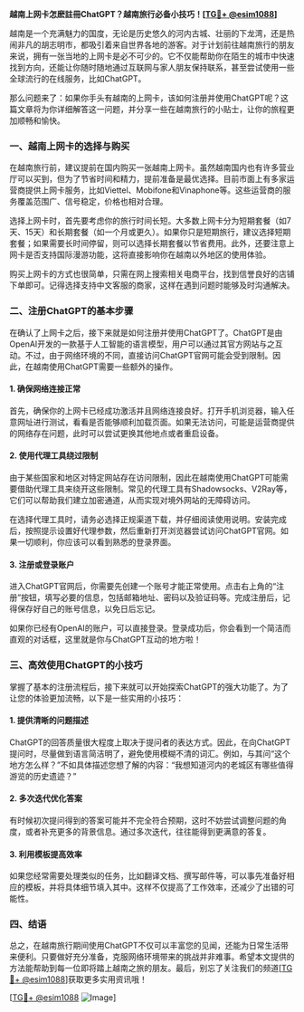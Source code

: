 **越南上网卡怎麽註冊ChatGPT？越南旅行必备小技巧！[[TG💪+ @esim1088](https://t.me/s/esim1088)]**

越南是一个充满魅力的国度，无论是历史悠久的河内古城、壮丽的下龙湾，还是热闹非凡的胡志明市，都吸引着来自世界各地的游客。对于计划前往越南旅行的朋友来说，拥有一张当地的上网卡是必不可少的。它不仅能帮助你在陌生的城市中快速找到方向，还能让你随时随地通过互联网与家人朋友保持联系，甚至尝试使用一些全球流行的在线服务，比如ChatGPT。

那么问题来了：如果你手头有越南的上网卡，该如何注册并使用ChatGPT呢？这篇文章将为你详细解答这一问题，并分享一些在越南旅行的小贴士，让你的旅程更加顺畅和愉快。

### 一、越南上网卡的选择与购买

在越南旅行前，建议提前在国内购买一张越南上网卡。虽然越南国内也有许多营业厅可以买到，但为了节省时间和精力，提前准备是最优选择。目前市面上有多家运营商提供上网卡服务，比如Viettel、Mobifone和Vinaphone等。这些运营商的服务覆盖范围广、信号稳定，价格也相对合理。

选择上网卡时，首先要考虑你的旅行时间长短。大多数上网卡分为短期套餐（如7天、15天）和长期套餐（如一个月或更久）。如果你只是短期旅行，建议选择短期套餐；如果需要长时间停留，则可以选择长期套餐以节省费用。此外，还要注意上网卡是否支持国际漫游功能，这将直接影响你在越南以外地区的使用体验。

购买上网卡的方式也很简单，只需在网上搜索相关电商平台，找到信誉良好的店铺下单即可。记得选择支持中文客服的商家，这样在遇到问题时能够及时沟通解决。

### 二、注册ChatGPT的基本步骤

在确认了上网卡之后，接下来就是如何注册并使用ChatGPT了。ChatGPT是由OpenAI开发的一款基于人工智能的语言模型，用户可以通过其官方网站与之互动。不过，由于网络环境的不同，直接访问ChatGPT官网可能会受到限制。因此，在越南使用ChatGPT需要一些额外的操作。

#### 1. 确保网络连接正常
首先，确保你的上网卡已经成功激活并且网络连接良好。打开手机浏览器，输入任意网址进行测试，看看是否能够顺利加载页面。如果无法访问，可能是运营商提供的网络存在问题，此时可以尝试更换其他地点或者重启设备。

#### 2. 使用代理工具绕过限制
由于某些国家和地区对特定网站存在访问限制，因此在越南使用ChatGPT可能需要借助代理工具来绕开这些限制。常见的代理工具有Shadowsocks、V2Ray等，它们可以帮助我们建立加密通道，从而实现对境外网站的无障碍访问。

在选择代理工具时，请务必选择正规渠道下载，并仔细阅读使用说明。安装完成后，按照提示设置好代理参数，然后重新打开浏览器尝试访问ChatGPT官网。如果一切顺利，你应该可以看到熟悉的登录界面。

#### 3. 注册或登录账户
进入ChatGPT官网后，你需要先创建一个账号才能正常使用。点击右上角的“注册”按钮，填写必要的信息，包括邮箱地址、密码以及验证码等。完成注册后，记得保存好自己的账号信息，以免日后忘记。

如果你已经有OpenAI的账户，可以直接登录。登录成功后，你会看到一个简洁而直观的对话框，这里就是你与ChatGPT互动的地方啦！

### 三、高效使用ChatGPT的小技巧

掌握了基本的注册流程后，接下来就可以开始探索ChatGPT的强大功能了。为了让您的体验更加流畅，以下是一些实用的小技巧：

#### 1. 提供清晰的问题描述
ChatGPT的回答质量很大程度上取决于提问者的表达方式。因此，在向ChatGPT提问时，尽量做到语言简洁明了，避免使用模糊不清的词汇。例如，与其问“这个地方怎么样？”不如具体描述您想了解的内容：“我想知道河内的老城区有哪些值得游览的历史遗迹？”

#### 2. 多次迭代优化答案
有时候初次提问得到的答案可能并不完全符合预期，这时不妨尝试调整问题的角度，或者补充更多的背景信息。通过多次迭代，往往能得到更满意的答复。

#### 3. 利用模板提高效率
如果您经常需要处理类似的任务，比如翻译文档、撰写邮件等，可以事先准备好相应的模板，并将具体细节填入其中。这样不仅提高了工作效率，还减少了出错的可能性。

### 四、结语

总之，在越南旅行期间使用ChatGPT不仅可以丰富您的见闻，还能为日常生活带来便利。只要做好充分准备，克服网络环境带来的挑战并非难事。希望本文提供的方法能帮助到每一位即将踏上越南之旅的朋友。最后，别忘了关注我们的频道[[TG💪+ @esim1088](https://t.me/s/esim1088)]获取更多实用资讯哦！

[[TG💪+ @esim1088](https://t.me/s/esim1088) ![Image](https://i.postimg.cc/4NQfJmqS/Snipaste-2025-05-13-00-14-12.png)]